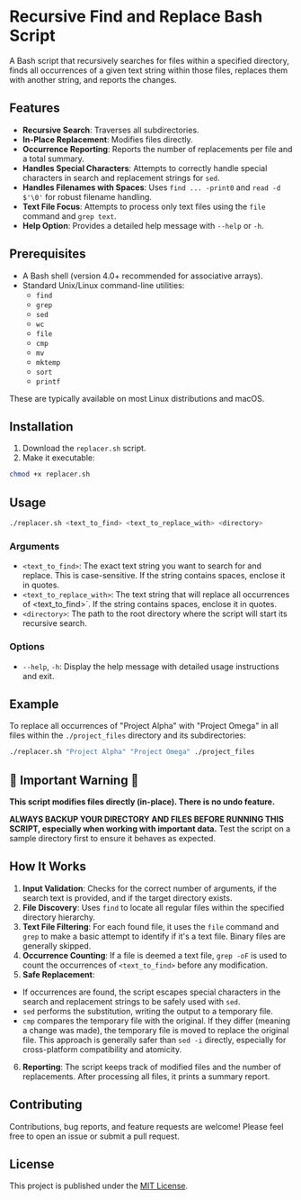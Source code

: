 # Recursive Find and Replace Bash Script

A Bash script that recursively searches for files within a specified directory, finds all occurrences of a given text string within those files, replaces them with another string, and reports the changes.

## Features

* **Recursive Search**: Traverses all subdirectories.
* **In-Place Replacement**: Modifies files directly.
* **Occurrence Reporting**: Reports the number of replacements per file and a total summary.
* **Handles Special Characters**: Attempts to correctly handle special characters in search and replacement strings for `sed`.
* **Handles Filenames with Spaces**: Uses `find ... -print0` and `read -d $'\0'` for robust filename handling.
* **Text File Focus**: Attempts to process only text files using the `file` command and `grep text`.
* **Help Option**: Provides a detailed help message with `--help` or `-h`.

## Prerequisites

* A Bash shell (version 4.0+ recommended for associative arrays).
* Standard Unix/Linux command-line utilities:
  * `find`
  * `grep`
  * `sed`
  * `wc`
  * `file`
  * `cmp`
  * `mv`
  * `mktemp`
  * `sort`
  * `printf`

These are typically available on most Linux distributions and macOS.

## Installation

1. Download the `replacer.sh` script.
2. Make it executable:
```bash
chmod +x replacer.sh
```

## Usage

```bash
./replacer.sh <text_to_find> <text_to_replace_with> <directory>
```

### Arguments

* `<text_to_find>`: The exact text string you want to search for and replace. This is case-sensitive. If the string contains spaces, enclose it in quotes.
* `<text_to_replace_with>`: The text string that will replace all occurrences of <text_to_find>`. If the string contains spaces, enclose it in quotes.
* `<directory>`: The path to the root directory where the script will start its recursive search.

### Options

* `--help`, `-h`: Display the help message with detailed usage instructions and exit.

## Example

To replace all occurrences of "Project Alpha" with "Project Omega" in all files within the `./project_files` directory and its subdirectories:

```bash
./replacer.sh "Project Alpha" "Project Omega" ./project_files
```

## 🚨 Important Warning 🚨

**This script modifies files directly (in-place). There is no undo feature.**

**ALWAYS BACKUP YOUR DIRECTORY AND FILES BEFORE RUNNING THIS SCRIPT, especially when working with important data.** Test the script on a sample directory first to ensure it behaves as expected.

## How It Works

1. **Input Validation**: Checks for the correct number of arguments, if the search text is provided, and if the target directory exists.
2. **File Discovery**: Uses `find` to locate all regular files within the specified directory hierarchy.
3. **Text File Filtering**: For each found file, it uses the `file` command and `grep` to make a basic attempt to identify if it's a text file. Binary files are generally skipped.
4. **Occurrence Counting**: If a file is deemed a text file, `grep -oF` is used to count the occurrences of `<text_to_find>` before any modification.
5. **Safe Replacement**:
* If occurrences are found, the script escapes special characters in the search and replacement strings to be safely used with `sed`.
* `sed` performs the substitution, writing the output to a temporary file.
* `cmp` compares the temporary file with the original. If they differ (meaning a change was made), the temporary file is moved to replace the original file. This approach is generally safer than `sed -i` directly, especially for cross-platform compatibility and atomicity.
6. **Reporting**: The script keeps track of modified files and the number of replacements. After processing all files, it prints a summary report.

## Contributing

Contributions, bug reports, and feature requests are welcome! Please feel free to open an issue or submit a pull request.

## License

This project is published under the [MIT License](LICENSE).
